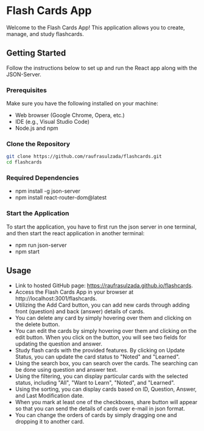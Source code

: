 # Flash Cards App

Welcome to the Flash Cards App! This application allows you to create, manage, and study flashcards.

## Getting Started

Follow the instructions below to set up and run the React app along with the JSON-Server.

### Prerequisites

Make sure you have the following installed on your machine:

- Web browser (Google Chrome, Opera, etc.)
- IDE (e.g., Visual Studio Code)
- Node.js and npm

### Clone the Repository

```bash
git clone https://github.com/raufrasulzada/flashcards.git
cd flashcards
```

### Required Dependencies

- npm install -g json-server
- npm install react-router-dom@latest

### Start the Application

To start the application, you have to first run the json server in one terminal, and then start the react application in another terminal:

- npm run json-server
- npm start

## Usage

- Link to hosted GitHub page: https://raufrasulzada.github.io/flashcards.
- Access the Flash Cards App in your browser at http://localhost:3001/flashcards.
- Utilizing the Add Card button, you can add new cards through adding front (question) and back (answer) details of cards.
- You can delete any card by simply hovering over them and clicking on the delete button.
- You can edit the cards by simply hovering over them and clicking on the edit button. When you click on the button, you will see two fields for updating the question and answer.
- Study flash cards with the provided features. By clicking on Update Status, you can update the card status to "Noted" and "Learned".
- Using the search box, you can search over the cards. The searching can be done using question and answer text.
- Using the filtering, you can display particular cards with the selected status, including "All", "Want to Learn", "Noted", and "Learned".
- Using the sorting, you can display cards based on ID, Question, Answer, and Last Modification date.
- When you mark at least one of the checkboxes, share button will appear so that you can send the details of cards over e-mail in json format.
- You can change the orders of cards by simply dragging one and dropping it to another card.
